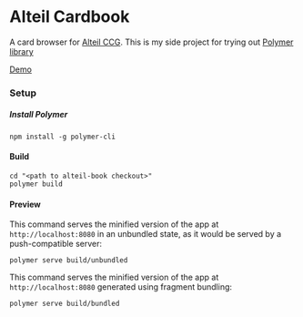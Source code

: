 # Alteil Cardbook

A card browser for [Alteil CCG](http://info.alteil.apocoplay.com/). This is my side project for trying out [Polymer library](https://www.polymer-project.org/1.0/)

[Demo](https://king-ta.firebaseapp.com/)

### Setup

##### Install Polymer

    npm install -g polymer-cli

#### Build

    cd "<path to alteil-book checkout>"
    polymer build

#### Preview

This command serves the minified version of the app at `http://localhost:8080`
in an unbundled state, as it would be served by a push-compatible server:

    polymer serve build/unbundled

This command serves the minified version of the app at `http://localhost:8080`
generated using fragment bundling:

    polymer serve build/bundled

